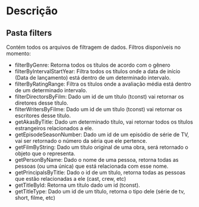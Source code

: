 # Descrição

## Pasta filters
Contém todos os arquivos de filtragem de dados. Filtros disponíveis no momento:
- filterByGenre: Retorna todos os títulos de acordo com o gênero
- filterByIntervalStartYear: Filtra todos os títulos onde a data de início (Data de lançamento) está dentro de um determinado intervalo.
- filterByRatingRange: Filtra os títulos onde a avaliação média está dentro de um determinado intervalo.
- filterDirectorsByFilm: Dado um id de um título (tconst) vai retornar os diretores desse título.
- filterWritersByFilme: Dado um id de um título (tconst) vai retornar os escritores desse título.
- getAkasByTitle: Dado um determinado título, vai retornar todos os títulos estrangeiros relacionados a ele.
- getEpisodeSeasonNumber: Dado um id de um episódio de série de TV, vai ser retornado o número da séria que ele pertence.
- getFilmByString: Dado um título original de uma obra, será retornado o objeto que o representa.
- getPersonByName: Dado o nome de uma pessoa, retorna todas as pessoas (ou uma única) que está relacionada com esse nome.
- getPrincipalsByTitle: Dado o id de um título, retorna todas as pessoas que estão relacionadas a ele (cast, crew, etc)
- getTitleById: Retorna um título dado um id (tconst).
- getTitleType: Dado um id de um título, retorna o tipo dele (série de tv, short, filme, etc)
